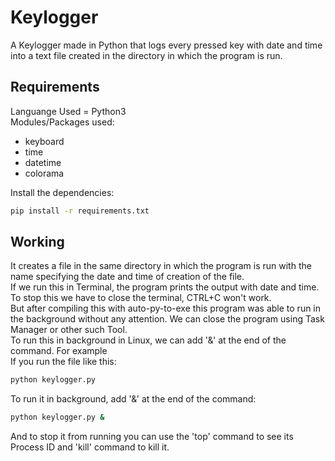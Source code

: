 # Keylogger
A Keylogger made in Python that logs every pressed key with date and time into a text file created in the directory in which the program is run.<br />

## Requirements
Languange Used = Python3<br />
Modules/Packages used:
* keyboard
* time
* datetime
* colorama
<!-- -->
Install the dependencies:
```bash
pip install -r requirements.txt
```

## Working
It creates a file in the same directory in which the program is run with the name specifying the date and time of creation of the file.<br />
If we run this in Terminal, the program prints the output with date and time. To stop this we have to close the terminal, CTRL+C won't work.<br />
But after compiling this with auto-py-to-exe this program was able to run in the background without any attention. We can close the program using Task Manager or other such Tool.<br />
To run this in background in Linux, we can add '&' at the end of the command. For example <br />
If you run the file like this:
```bash
python keylogger.py
```
To run it in background, add '&' at the end of the command:
```bash
python keylogger.py &
```
And to stop it from running you can use the 'top' command to see its Process ID and 'kill' command to kill it.
